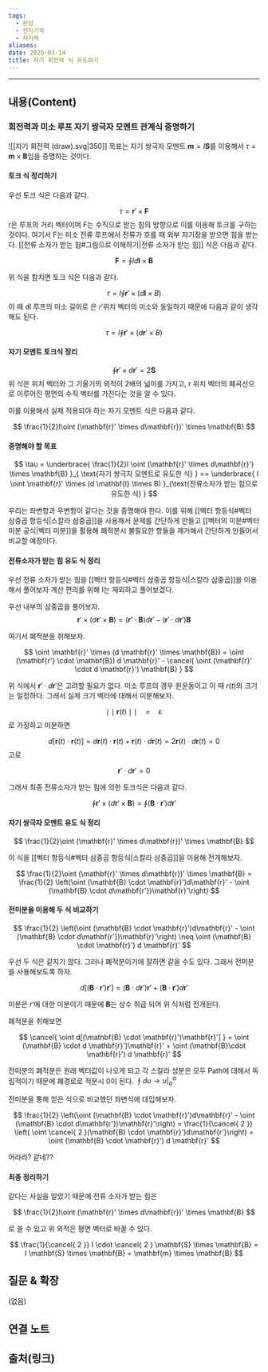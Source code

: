 ```yaml
---
tags:
  - 완성
  - 전자기학
  - 자기력
aliases: 
date: 2025-03-14
title: 자기 회전력 식 유도하기
---
```


---

## 내용(Content)

### 회전력과 미소 루프 자기 쌍극자 모멘트 관계식 증명하기
![[자기 회전력 (draw).svg|350]]
목표는 자기 쌍극자 모멘트 $\mathbf{m} = I \mathbf{S}$를 이용해서 $\tau = \mathbf{m} \times \mathbf{B}$임을 증명하는 것이다.

#### 토크 식 정리하기

우선 토크 식은 다음과 같다.

$$
\tau = \mathbf{r}' \times \mathbf{F}
$$
r은 루프의 거리 벡터이며 F는 수직으로 받는 힘의 방향으로 이를 이용해 토크를 구하는 것이다. 여기서 F는 미소 전류 루프에서 전류가 흐를 때 외부 자기장을 받으면 힘을 받는다. [[전류 소자가 받는 힘#그림으로 이해하기|전류 소자가 받는 힘]] 식은 다음과 같다.

$$
\mathbf{F} = \oint I d \mathbf{l} \times \mathbf{B}
$$

위 식을 합치면 토크 식은 다음과 같다.

$$
\tau = I \oint \mathbf{r}' \times (d \mathbf{l} \times B)  
$$
이 때 dl 루프의 미소 길이로 은 $r'$위치 벡터의 미소와 동일하기 때문에 다음과 같이 생각해도 된다.

$$
\tau = I \oint \mathbf{r}' \times (d \mathbf{r}' \times B)  
$$

#### 자기 모멘트 토크식 정리

$$
\oint \mathbf{r}' \times d \mathbf{r}' = 2 \mathbf{S}
$$
위 식은 위치 벡터와 그 기울기의 외적이 2배의 넓이를 가지고, r 위치 벡터의 폐곡선으로 이루어진 평면의 수직 벡터를 가진다는 것을 알 수 있다.

이를 이용해서 실제 적용되야 하는 자기 모멘트 식은 다음과 같다.

$$
\frac{1}{2}I\oint (\mathbf{r}' \times d\mathbf{r})' \times \mathbf{B}
$$

#### 증명해야 할 목표

$$
\tau = \underbrace{ \frac{1}{2}I \oint (\mathbf{r}' \times d\mathbf{r}') \times \mathbf{B} }_{ \text{자기 쌍극자 모멘트로 유도한 식} } == \underbrace{ I \oint \mathbf{r}' \times (d \mathbf{l} \times B) }_{\text{전류소자가 받는 힘으로 유도한 식}  }  
$$

우리는 좌변항과 우변항이 같다는 것을 증명해야 한다. 이를 위해 [[벡터 항등식#벡터 삼중곱 항등식|스칼라 삼중곱]]을 사용해서 문제를 간단하게 만들고 [[벡터의 미분#벡터 미분 공식|벡터 미분]]을 활용해 폐적분시 불필요한 항들을 제거해서 간단하게 만들어서 비교할 예정이다.

#### 전류소자가 받는 힘 유도 식 정리

우선 전류 소자가 받는 힘을 [[벡터 항등식#벡터 삼중곱 항등식|스칼라 삼중곱]]을 이용해서 풀어보자 계산 편의를 위해 I는 제외하고 풀어보겠다. 

우선 내부의 삼중곱을 풀어보자.
$$
\mathbf{r}' \times (d \mathbf{r}' \times \mathbf{B}) = (\mathbf{r'} \cdot \mathbf{B}) d \mathbf{r}' - (\mathbf{r}' \cdot d \mathbf{r}') \mathbf{B}
$$

여기서 폐적분을 취해보자.

$$
\oint \mathbf{r}' \times (d \mathbf{r}' \times \mathbf{B}) = \oint (\mathbf{r'} \cdot \mathbf{B}) d \mathbf{r}' - \cancel{ \oint (\mathbf{r}' \cdot d \mathbf{r}') \mathbf{B} }
$$

위 식에서 $\mathbf{r}' \cdot d\mathbf{r}'$은 고려할 필요가 없다. 미소 루프의 경우 원운동이고 이 때 $r(t)$의 크기는 일정하다.
그래서 실제 크기 벡터에 대해서 미분해보자.

$$
\mid\mid \mathbf{r}(t) \mid \mid \quad = \quad \varepsilon
$$
로 가정하고 미분하면

$$
d[\mathbf{r}(t) \cdot \mathbf{r}(t)] = d\mathbf{r}(t) \cdot \mathbf{r}(t) + \mathbf{r}(t) \cdot d\mathbf{r}(t) = 2 \mathbf{r}(t) \cdot d\mathbf{r}(t) = 0
$$
고로

$$
\mathbf{r}' \cdot d\mathbf{r}' = 0
$$

그래서 최종 전류소자가 받는 힘에 의한 토크식은 다음과 같다.

$$
\oint \mathbf{r}' \times (d \mathbf{r}' \times \mathbf{B}) = \oint (\mathbf{B} \cdot \mathbf{r}') d \mathbf{r}'
$$

#### 자기 쌍극자 모멘트 유도 식 정리

$$
\frac{1}{2}\oint (\mathbf{r}' \times d\mathbf{r})' \times \mathbf{B}
$$

이 식을 [[벡터 항등식#벡터 삼중곱 항등식|스칼라 삼중곱]]을 이용해 전개해보자.

$$
\frac{1}{2}\oint (\mathbf{r}' \times d\mathbf{r})' \times \mathbf{B} = \frac{1}{2} \left(\oint (\mathbf{B} \cdot \mathbf{r}')d\mathbf{r}' - \oint (\mathbf{B} \cdot d\mathbf{r'})\mathbf{r}'\right)
$$

#### 전미분을 이용해 두 식 비교하기

$$
\frac{1}{2} \left(\oint (\mathbf{B} \cdot \mathbf{r}')d\mathbf{r}' - \oint (\mathbf{B} \cdot d\mathbf{r'})\mathbf{r}'\right) \neq \oint (\mathbf{B} \cdot \mathbf{r}') d \mathbf{r}'
$$

우선 두 식은 같지가 않다.  그러나 폐적분이기에 잘하면 같을 수도 있다. 그래서 전미분을 사용해보도록 하자.

$$
d[(\mathbf{B} \cdot \mathbf{r}')\mathbf{r}'] = (\mathbf{B} \cdot d \mathbf{r}')\mathbf{r}' + (\mathbf{B}\cdot \mathbf{r}') d \mathbf{r}'
$$

미분은 $r'$에 대한 미분이기 때문에 $\mathbf{B}$는 상수 취급 되어 위 식처럼 전개된다.

폐적분을 취해보면

$$
\cancel{ \oint d[(\mathbf{B} \cdot \mathbf{r}')\mathbf{r}'] } = \oint (\mathbf{B} \cdot d \mathbf{r}')\mathbf{r}' + \oint (\mathbf{B}\cdot \mathbf{r}') d \mathbf{r}'
$$

전미분의 폐적분은 원래 벡터값이 나오게 되고 각 스칼라 성분은 모두 Path에 대해서 독립적이기 때문에 폐경로로 적분시 0이 된다. $\oint du \to u|_{a}^a$

전미분을 통해 얻은 식으로 비교했던  좌변식에 대입해보자.

$$
\frac{1}{2} \left(\oint (\mathbf{B} \cdot \mathbf{r}')d\mathbf{r}' - \oint (\mathbf{B} \cdot d\mathbf{r'})\mathbf{r}'\right) = \frac{1}{\cancel{ 2 }} \left( \oint \cancel{ 2 }(\mathbf{B} \cdot \mathbf{r}')d\mathbf{r'}\right) = \oint (\mathbf{B} \cdot \mathbf{r}') d \mathbf{r}'
$$

어라라? 같네??

#### 최종 정리하기

같다는 사실을 알았기 때문에 전류 소자가 받는 힘은

$$
\frac{1}{2}I\oint (\mathbf{r}' \times d\mathbf{r})' \times \mathbf{B}
$$

로 쓸 수 있고 위 외적은 평면 벡터로 바꿀 수 있다.

$$
\frac{1}{\cancel{ 2 }} I \cdot \cancel{ 2 } \mathbf{S} \times \mathbf{B} = I \mathbf{S} \times \mathbf{B} = \mathbf{m} \times \mathbf{B}
$$


## 질문 & 확장

(없음)

## 연결 노트

## 출처(링크)





